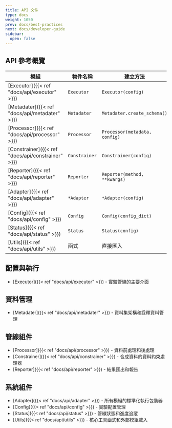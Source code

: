 ```yaml
---
title: API 文件
type: docs
weight: 1050
prev: docs/best-practices
next: docs/developer-guide
sidebar:
  open: false
---
```



## API 參考概覽

| 模組 | 物件名稱 | 建立方法 | 主要方法 |
|------|----------|----------|----------|
| [Executor]({{< ref "docs/api/executor" >}}) | `Executor` | `Executor(config)` | `run()`, `get_result()`, `get_timing()` |
| [Metadater]({{< ref "docs/api/metadater" >}}) | `Metadater` | `Metadater.create_schema()` | `create_schema()`, `validate_schema()` |
| [Processor]({{< ref "docs/api/processor" >}}) | `Processor` | `Processor(metadata, config)` | `fit()`, `transform()`, `inverse_transform()` |
| [Constrainer]({{< ref "docs/api/constrainer" >}}) | `Constrainer` | `Constrainer(config)` | `apply()`, `resample_until_satisfy()` |
| [Reporter]({{< ref "docs/api/reporter" >}}) | `Reporter` | `Reporter(method, **kwargs)` | `create()`, `report()` |
| [Adapter]({{< ref "docs/api/adapter" >}}) | `*Adapter` | `*Adapter(config)` | `run()`, `set_input()`, `get_result()` |
| [Config]({{< ref "docs/api/config" >}}) | `Config` | `Config(config_dict)` | 初始化時自動處理 |
| [Status]({{< ref "docs/api/status" >}}) | `Status` | `Status(config)` | `put()`, `get_result()`, `create_snapshot()` |
| [Utils]({{< ref "docs/api/utils" >}}) | 函式 | 直接匯入 | `load_external_module()` |

## 配置與執行
- [Executor]({{< ref "docs/api/executor" >}}) - 實驗管線的主要介面

## 資料管理
- [Metadater]({{< ref "docs/api/metadater" >}}) - 資料集架構和詮釋資料管理

## 管線組件
- [Processor]({{< ref "docs/api/processor" >}}) - 資料前處理和後處理
- [Constrainer]({{< ref "docs/api/constrainer" >}}) - 合成資料的資料約束處理器
- [Reporter]({{< ref "docs/api/reporter" >}}) - 結果匯出和報告

## 系統組件
- [Adapter]({{< ref "docs/api/adapter" >}}) - 所有模組的標準化執行包裝器
- [Config]({{< ref "docs/api/config" >}}) - 實驗配置管理
- [Status]({{< ref "docs/api/status" >}}) - 管線狀態和進度追蹤
- [Utils]({{< ref "docs/api/utils" >}}) - 核心工具函式和外部模組載入